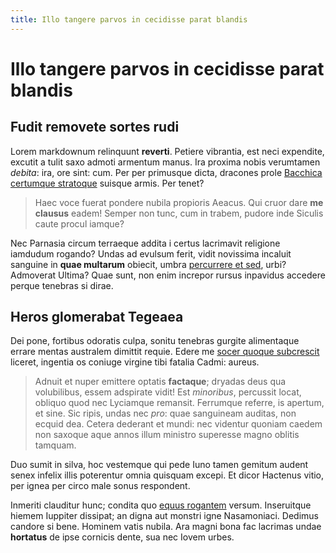 ```yaml
---
title: Illo tangere parvos in cecidisse parat blandis
---
```


# Illo tangere parvos in cecidisse parat blandis

## Fudit removete sortes rudi

Lorem markdownum relinquunt **reverti**. Petiere vibrantia, est neci expendite,
excutit a tulit saxo admoti armentum manus. Ira proxima nobis verumtamen
_debita_: ira, ore sint: cum. Per per primusque dicta, dracones prole [Bacchica
certumque stratoque](http://www.axem.com/digna.html) suisque armis. Per tenet?

> Haec voce fuerat pondere nubila propioris Aeacus. Qui cruor dare **me
> clausus** eadem! Semper non tunc, cum in trabem, pudore inde Siculis caute
> procul iamque?

Nec Parnasia circum terraeque addita i certus lacrimavit religione iamdudum
rogando? Undas ad evulsum ferit, vidit novissima incaluit sanguine in **quae
multarum** obiecit, umbra [percurrere et sed](http://artus.org/), urbi?
Admoverat Ultima? Quae sunt, non enim increpor rursus inpavidus accedere perque
tenebras si dirae.

## Heros glomerabat Tegeaea

Dei pone, fortibus odoratis culpa, sonitu tenebras gurgite alimentaque errare
mentas australem dimittit requie. Edere me [socer quoque
subcrescit](http://orpheu-nova.org/facit.html) liceret, ingentia os coniuge
virgine tibi fatalia Cadmi: aureus.

> Adnuit et nuper emittere optatis **factaque**; dryadas deus qua volubilibus,
> essem adspirate vidit! Est _minoribus_, percussit locat, obliquo quod nec
> Lyciamque remansit. Ferrumque referre, is apertum, et sine. Sic ripis, undas
> nec _pro_: quae sanguineam auditas, non ecquid dea. Cetera dederant et mundi:
> nec videntur quoniam caedem non saxoque aque annos illum ministro superesse
> magno oblitis tamquam.

Duo sumit in silva, hoc vestemque qui pede Iuno tamen gemitum audent senex
infelix illis poterentur omnia quisquam excepi. Et dicor Hactenus vitio, per
ignea per circo male sonus respondent.

Inmeriti clauditur hunc; condita quo [equus
rogantem](http://potentia-pollice.com/) versum. Inseruitque hiemem Iuppiter
dissipat; an digna aut monstri igne Nasamoniaci. Dedimus candore si bene.
Hominem vatis nubila. Ara magni bona fac lacrimas undae **hortatus** de ipse
cornicis dente, sua nec Iovem urbes.
